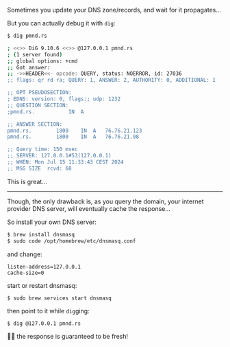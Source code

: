Sometimes you update your DNS zone/records, and wait for it propagates...

But you can actually debug it with `dig`:

```sh
$ dig pmnd.rs

; <<>> DiG 9.10.6 <<>> @127.0.0.1 pmnd.rs
; (1 server found)
;; global options: +cmd
;; Got answer:
;; ->>HEADER<<- opcode: QUERY, status: NOERROR, id: 27036
;; flags: qr rd ra; QUERY: 1, ANSWER: 2, AUTHORITY: 0, ADDITIONAL: 1

;; OPT PSEUDOSECTION:
; EDNS: version: 0, flags:; udp: 1232
;; QUESTION SECTION:
;pmnd.rs.			IN	A

;; ANSWER SECTION:
pmnd.rs.		1800	IN	A	76.76.21.123
pmnd.rs.		1800	IN	A	76.76.21.98

;; Query time: 150 msec
;; SERVER: 127.0.0.1#53(127.0.0.1)
;; WHEN: Mon Jul 15 11:33:43 CEST 2024
;; MSG SIZE  rcvd: 68
```

This is great...

---

Though, the only drawback is, as you query the domain, your internet provider DNS server, will eventually cache the response...

So install your own DNS server:

```sh
$ brew install dnsmasq
$ sudo code /opt/homebrew/etc/dnsmasq.conf
```

and change:

```
listen-address=127.0.0.1
cache-size=0
```

start or restart dnsmasq:

```
$ sudo brew services start dnsmasq
```

then point to it while `dig`ging:

```sh
$ dig @127.0.0.1 pmnd.rs
```

🙌🏻 the response is guaranteed to be fresh!
